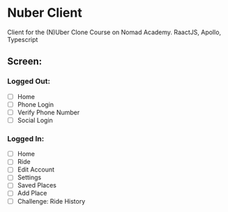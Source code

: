 # Nuber Client

Client for the (N)Uber Clone Course on Nomad Academy. RaactJS, Apollo, Typescript

## Screen:

### Logged Out:

  - [ ] Home
  - [ ] Phone Login
  - [ ] Verify Phone Number
  - [ ] Social Login

### Logged In:

  - [ ] Home
  - [ ] Ride
  - [ ] Edit Account
  - [ ] Settings
  - [ ] Saved Places
  - [ ] Add Place
  - [ ] Challenge: Ride History